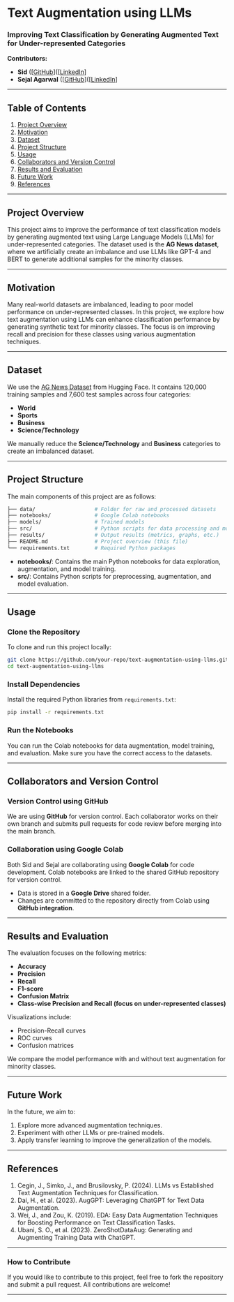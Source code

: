 # Text Augmentation using LLMs

### Improving Text Classification by Generating Augmented Text for Under-represented Categories

**Contributors:**  
- **Sid** ([[GitHub](https://github.com/Siddharthj2002)]([[LinkedIn](https://www.linkedin.com/in/siddharthj2002/)]  
- **Sejal Agarwal** ([[GitHub](https://github.com/Sejal135)]([[LinkedIn](https://www.linkedin.com/in/sejal-agarwal/)]  

---

## Table of Contents
1. [Project Overview](#project-overview)
2. [Motivation](#motivation)
3. [Dataset](#dataset)
4. [Project Structure](#project-structure)
5. [Usage](#usage)
6. [Collaborators and Version Control](#collaborators-and-version-control)
7. [Results and Evaluation](#results-and-evaluation)
8. [Future Work](#future-work)
9. [References](#references)

---

## Project Overview
This project aims to improve the performance of text classification models by generating augmented text using Large Language Models (LLMs) for under-represented categories. The dataset used is the **AG News dataset**, where we artificially create an imbalance and use LLMs like GPT-4 and BERT to generate additional samples for the minority classes.

---

## Motivation
Many real-world datasets are imbalanced, leading to poor model performance on under-represented classes. In this project, we explore how text augmentation using LLMs can enhance classification performance by generating synthetic text for minority classes. The focus is on improving recall and precision for these classes using various augmentation techniques.

---

## Dataset
We use the [AG News Dataset](https://huggingface.co/datasets/fancyzhx/ag_news) from Hugging Face. It contains 120,000 training samples and 7,600 test samples across four categories:
- **World** 
- **Sports**
- **Business**
- **Science/Technology**

We manually reduce the **Science/Technology** and **Business** categories to create an imbalanced dataset.

---

## Project Structure

The main components of this project are as follows:

```bash
├── data/                   # Folder for raw and processed datasets
├── notebooks/              # Google Colab notebooks
├── models/                 # Trained models
├── src/                    # Python scripts for data processing and model training
├── results/                # Output results (metrics, graphs, etc.)
├── README.md               # Project overview (this file)
└── requirements.txt        # Required Python packages
```

- **notebooks/**: Contains the main Python notebooks for data exploration, augmentation, and model training.
- **src/**: Contains Python scripts for preprocessing, augmentation, and model evaluation.

---

## Usage

### Clone the Repository
To clone and run this project locally:

```bash
git clone https://github.com/your-repo/text-augmentation-using-llms.git
cd text-augmentation-using-llms
```

### Install Dependencies
Install the required Python libraries from `requirements.txt`:

```bash
pip install -r requirements.txt
```

### Run the Notebooks
You can run the Colab notebooks for data augmentation, model training, and evaluation. Make sure you have the correct access to the datasets.

---

## Collaborators and Version Control

### Version Control using GitHub
We are using **GitHub** for version control. Each collaborator works on their own branch and submits pull requests for code review before merging into the main branch.
  
### Collaboration using Google Colab
Both Sid and Sejal are collaborating using **Google Colab** for code development. Colab notebooks are linked to the shared GitHub repository for version control.

- Data is stored in a **Google Drive** shared folder.
- Changes are committed to the repository directly from Colab using **GitHub integration**.

---

## Results and Evaluation

The evaluation focuses on the following metrics:
- **Accuracy**
- **Precision**
- **Recall**
- **F1-score**
- **Confusion Matrix**
- **Class-wise Precision and Recall (focus on under-represented classes)**

Visualizations include:
- Precision-Recall curves
- ROC curves
- Confusion matrices

We compare the model performance with and without text augmentation for minority classes.

---

## Future Work
In the future, we aim to:
1. Explore more advanced augmentation techniques.
2. Experiment with other LLMs or pre-trained models.
3. Apply transfer learning to improve the generalization of the models.

---

## References
1. Cegin, J., Simko, J., and Brusilovsky, P. (2024). LLMs vs Established Text Augmentation Techniques for Classification.
2. Dai, H., et al. (2023). AugGPT: Leveraging ChatGPT for Text Data Augmentation.
3. Wei, J., and Zou, K. (2019). EDA: Easy Data Augmentation Techniques for Boosting Performance on Text Classification Tasks.
4. Ubani, S. O., et al. (2023). ZeroShotDataAug: Generating and Augmenting Training Data with ChatGPT.

---

### How to Contribute
If you would like to contribute to this project, feel free to fork the repository and submit a pull request. All contributions are welcome!

---
